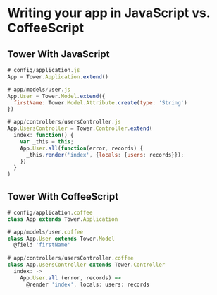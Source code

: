 # Writing your app in JavaScript vs. CoffeeScript

## Tower With JavaScript

``` javascript
# config/application.js
App = Tower.Application.extend()

# app/models/user.js
App.User = Tower.Model.extend({
  firstName: Tower.Model.Attribute.create(type: 'String')
})

# app/controllers/usersController.js
App.UsersController = Tower.Controller.extend(
  index: function() {
    var _this = this;
    App.User.all(function(error, records) {
      _this.render('index', {locals: {users: records}});
    })
  }
)
```

## Tower With CoffeeScript

``` javascript
# config/application.coffee
class App extends Tower.Application

# app/models/user.coffee
class App.User extends Tower.Model
  @field 'firstName'
  
# app/controllers/usersController.coffee
class App.UsersController extends Tower.Controller
  index: ->
    App.User.all (error, records) =>
      @render 'index', locals: users: records
```

